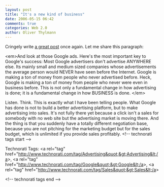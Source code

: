 ```yaml
---
layout: post
title: "It's a new kind of business"
date: 2006-05-15 06:42
comments: true
categories: Web 2.0
author: Oliver Thylmann
---
```






Cringely write [a great post](http://www.pbs.org/cringely/pulpit/pulpit20060511.html) once again. Let me share this paragraph:

&lt;em&gt;And look at those Google ads. Here's the most important key to Google's success: Most Google advertisers don't advertise ANYWHERE else. Its mainly small and medium sized companies whose advertisements the average person would NEVER have seen before the Internet. Google is making a ton of money from people who never advertised before. Heck, Google is making a ton of money from people who never were even in business before. This is not only a fundamental change in how advertising is done; it is a fundamental change in how BUSINESS is done.
&lt;/em&gt;

Listen. Think. This is exactly what I have been telling people. What Google has done is not to build a better advertising platform, but to make advertising into sales. It's not fully there yet because a click isn't a sales for somebody with no web site but the advertising market is moving there. And the thing is that you suddenly have a totally different negotiation base, because you are not pitching for the marketing budget but for the sales budget, which is unlimited if you provide sales profitably.
&lt;!-- technorati tags start --&gt;

Technorati Tags: &lt;a rel=&quot;tag&quot; href=&quot;http://www.technorati.com/tag/Advertising&quot;&gt;Advertising&lt;/a&gt;, &lt;a rel=&quot;tag&quot; href=&quot;http://www.technorati.com/tag/Google&quot;&gt;Google&lt;/a&gt;, &lt;a rel=&quot;tag&quot; href=&quot;http://www.technorati.com/tag/Sales&quot;&gt;Sales&lt;/a&gt;

&lt;!-- technorati tags end --&gt;


